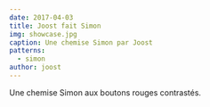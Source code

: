 ```yaml
---
date: 2017-04-03
title: Joost fait Simon
img: showcase.jpg
caption: Une chemise Simon par Joost
patterns:
  - simon
author: joost
---
```


Une chemise Simon aux boutons rouges contrastés.
